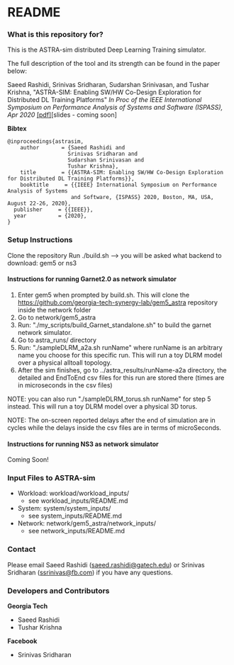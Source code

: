 # README #

### What is this repository for? ###
This is the ASTRA-sim distributed Deep Learning Training simulator. 

The full description of the tool and its strength can be found in the paper below:

Saeed Rashidi, Srinivas Sridharan, Sudarshan Srinivasan, and Tushar Krishna,
"ASTRA-SIM: Enabling SW/HW Co-Design Exploration for Distributed DL Training Platforms"
*In Proc of the IEEE International Symposium on Performance Analysis of Systems and Software (ISPASS), Apr 2020*
[[pdf]](https://synergy.ece.gatech.edu/wp-content/uploads/sites/332/2020/03/astrasim_ispass2020.pdf)[slides - coming soon]

**Bibtex**

    @inproceedings{astrasim,
        author       = {Saeed Rashidi and
                       Srinivas Sridharan and
                       Sudarshan Srinivasan and
                       Tushar Krishna},
        title        = {{ASTRA-SIM: Enabling SW/HW Co-Design Exploration for Distributed DL Training Platforms}},
        booktitle     = {{IEEE} International Symposium on Performance Analysis of Systems 
                        and Software, {ISPASS} 2020, Boston, MA, USA, August 22-26, 2020},
      publisher     = {{IEEE}},
      year          = {2020},
    }


### Setup Instructions ###

Clone the repository
Run ./build.sh --> you will be asked what backend to download: gem5 or ns3

#### Instructions for running Garnet2.0 as network simulator
1. Enter gem5 when prompted by build.sh. This will clone the https://github.com/georgia-tech-synergy-lab/gem5_astra repository inside the network folder
2. Go to network/gem5_astra
3. Run: "./my_scripts/build_Garnet_standalone.sh" to build the garnet network simulator.
4. Go to astra_runs/ directory
5. Run: "./sampleDLRM_a2a.sh runName" where runName is an arbitrary name you choose for this specific run. This will run a toy DLRM model over a physical alltoall topology.
6. After the sim finishes, go to ../astra_results/runName-a2a directory, the detailed and EndToEnd csv files for this run are stored there (times are in microseconds in the csv files)

NOTE: you can also run "./sampleDLRM_torus.sh runName" for step 5 instead. This will run a toy DLRM model over a physical 3D torus.

NOTE: The on-screen reported delays after the end of simulation are in cycles while the delays inside the csv files are in terms of microSeconds.


#### Instructions for running NS3 as network simulator
Coming Soon!

### Input Files to ASTRA-sim ###

* Workload: workload/workload_inputs/
   * see workload_inputs/README.md
* System: system/system_inputs/
   * see system_inputs/README.md
* Network: network/gem5_astra/network_inputs/
   * see network_inputs/README.md

### Contact ###
Please email Saeed Rashidi (saeed.rashidi@gatech.edu) or Srinivas Sridharan (ssrinivas@fb.com) if you have any questions.

### Developers and Contributors ###
**Georgia Tech**
* Saeed Rashidi
* Tushar Krishna

**Facebook**
* Srinivas Sridharan
